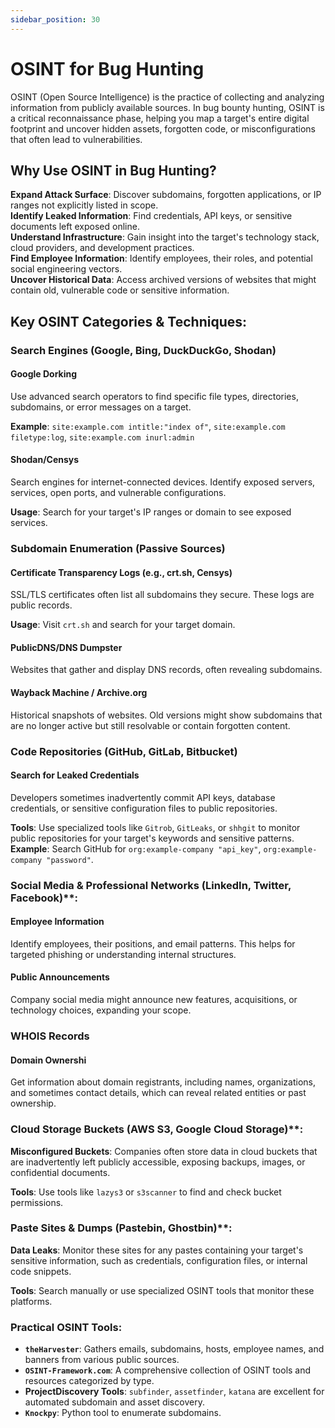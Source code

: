 ```yaml
---
sidebar_position: 30
---
```

# OSINT for Bug Hunting

OSINT (Open Source Intelligence) is the practice of collecting and analyzing information from publicly available sources. In bug bounty hunting, OSINT is a critical reconnaissance phase, helping you map a target's entire digital footprint and uncover hidden assets, forgotten code, or misconfigurations that often lead to vulnerabilities.

## Why Use OSINT in Bug Hunting?

**Expand Attack Surface**: Discover subdomains, forgotten applications, or IP ranges not explicitly listed in scope.  
**Identify Leaked Information**: Find credentials, API keys, or sensitive documents left exposed online.  
**Understand Infrastructure**: Gain insight into the target's technology stack, cloud providers, and development practices.  
**Find Employee Information**: Identify employees, their roles, and potential social engineering vectors.  
**Uncover Historical Data**: Access archived versions of websites that might contain old, vulnerable code or sensitive information.  

## Key OSINT Categories & Techniques:

### Search Engines (Google, Bing, DuckDuckGo, Shodan)
#### Google Dorking
Use advanced search operators to find specific file types, directories, subdomains, or error messages on a target.  

**Example**: `site:example.com intitle:"index of"`, `site:example.com filetype:log`, `site:example.com inurl:admin`

#### Shodan/Censys
Search engines for internet-connected devices. Identify exposed servers, services, open ports, and vulnerable configurations.  

**Usage**: Search for your target's IP ranges or domain to see exposed services.

### Subdomain Enumeration (Passive Sources)
#### Certificate Transparency Logs (e.g., crt.sh, Censys)
SSL/TLS certificates often list all subdomains they secure. These logs are public records.  

**Usage**: Visit `crt.sh` and search for your target domain.

#### PublicDNS/DNS Dumpster 
Websites that gather and display DNS records, often revealing subdomains.  

#### Wayback Machine / Archive.org 
Historical snapshots of websites. Old versions might show subdomains that are no longer active but still resolvable or contain forgotten content.  

### Code Repositories (GitHub, GitLab, Bitbucket)
#### Search for Leaked Credentials
Developers sometimes inadvertently commit API keys, database credentials, or sensitive configuration files to public repositories.
 
 **Tools**: Use specialized tools like `Gitrob`, `GitLeaks`, or `shhgit` to monitor public repositories for your target's keywords and sensitive patterns.  
**Example**: Search GitHub for `org:example-company "api_key"`, `org:example-company "password"`.  

### Social Media & Professional Networks (LinkedIn, Twitter, Facebook)**:
#### Employee Information
Identify employees, their positions, and email patterns. This helps for targeted phishing or understanding internal structures.
#### Public Announcements
Company social media might announce new features, acquisitions, or technology choices, expanding your scope.

### WHOIS Records
#### Domain Ownershi
 Get information about domain registrants, including names, organizations, and sometimes contact details, which can reveal related entities or past ownership.

### Cloud Storage Buckets (AWS S3, Google Cloud Storage)**:
**Misconfigured Buckets**: Companies often store data in cloud buckets that are inadvertently left publicly accessible, exposing backups, images, or confidential documents.  

**Tools**: Use tools like `lazys3` or `s3scanner` to find and check bucket permissions.

### Paste Sites & Dumps (Pastebin, Ghostbin)**:
**Data Leaks**: Monitor these sites for any pastes containing your target's sensitive information, such as credentials, configuration files, or internal code snippets.  

**Tools**: Search manually or use specialized OSINT tools that monitor these platforms.  

### Practical OSINT Tools:

*   **`theHarvester`**: Gathers emails, subdomains, hosts, employee names, and banners from various public sources.
*   **`OSINT-Framework.com`**: A comprehensive collection of OSINT tools and resources categorized by type.
*   **ProjectDiscovery Tools**: `subfinder`, `assetfinder`, `katana` are excellent for automated subdomain and asset discovery.
*   **`Knockpy`**: Python tool to enumerate subdomains.
